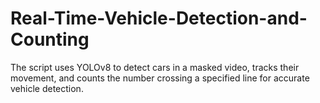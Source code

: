 # Real-Time-Vehicle-Detection-and-Counting
The script uses YOLOv8 to detect cars in a masked video, tracks their movement, and counts the number crossing a specified line for accurate vehicle detection.

